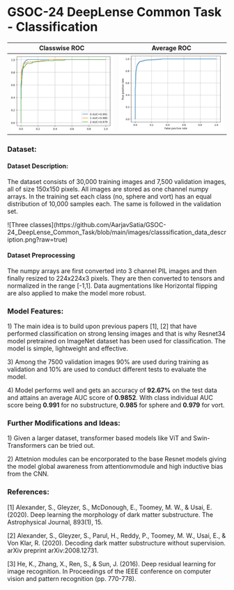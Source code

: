 # GSOC-24 DeepLense Common Task - Classification



Classwise ROC             |  Average ROC
:-------------------------:|:-------------------------:
![ROC plot showing individual ROC curves for all three classes](https://github.com/AarjavSatia/GSOC-24_DeepLense_Common_Task/blob/main/images/MultiROC_1.png?raw=true)  | ![ROC plot showing an average ROC curve for all three classes](https://github.com/AarjavSatia/GSOC-24_DeepLense_Common_Task/blob/main/images/MultiROC_2.png?raw=true)
### Dataset:
#### Dataset Description:
<p>The dataset consists of 30,000 training images and 7,500 validation images, all of size 150x150 pixels. All images are stored as one channel numpy arrays. In the training set each class (no, sphere and vort) has an equal distribution  of 10,000 samples each. The same is followed in the validation set.</p>  
![Three classes](https://github.com/AarjavSatia/GSOC-24_DeepLense_Common_Task/blob/main/images/classsification_data_description.png?raw=true)

#### Dataset Preprocessing
<p>The numpy arrays are first converted into 3 channel PIL images and then finally resized to 224x224x3 pixels. They are then converted to tensors and normalized in the range [-1,1]. Data augmentations like Horizontal flipping are also applied to make the model more robust.</p>  

### Model Features:

<p>1) The main idea is to build upon previous papers [1], [2] that have performed classification on strong lensing images and that is why Resnet34 model pretrained on ImageNet dataset has been used for classification. The model is simple, lightweight and effective.</p>
<p>3) Among the 7500 validation images 90% are used during training as validation and 10% are used to conduct different tests to evaluate the model.</p>
<p>4) Model performs well and gets an accuracy of <strong>92.67%</strong> on the test data and attains an average AUC score of <strong>0.9852</strong>.
With class individual AUC score being <strong>0.991</strong> for no substructure, <strong>0.985</strong> for sphere and <strong>0.979</strong> for vort. </p>



### Further Modifications and Ideas:
<p>1) Given a larger dataset, transformer based models like ViT and Swin-Transformers can be tried out.</p>
<p>2) Attetnion modules can be encorporated to the base Resnet models giving the model global awareness from attentionvmodule and high inductive bias from the CNN.</p>

### References:
<p>[1] Alexander, S., Gleyzer, S., McDonough, E., Toomey, M. W., & Usai, E. (2020). Deep learning the morphology of dark matter substructure. The Astrophysical Journal, 893(1), 15.</p> 
<p>[2] Alexander, S., Gleyzer, S., Parul, H., Reddy, P., Toomey, M. W., Usai, E., & Von Klar, R. (2020). Decoding dark matter substructure without supervision. arXiv preprint arXiv:2008.12731.</p>
<p>[3] He, K., Zhang, X., Ren, S., & Sun, J. (2016). Deep residual learning for image recognition. In Proceedings of the IEEE conference on computer vision and pattern recognition (pp. 770-778).</p>




